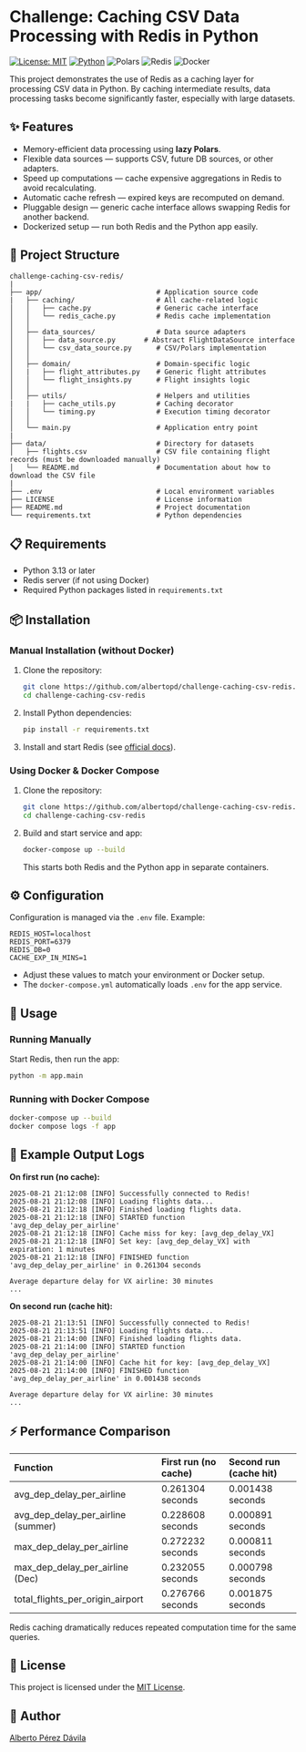 # Challenge: Caching CSV Data Processing with Redis in Python

[![License: MIT](https://img.shields.io/badge/License-MIT-yellow.svg)](LICENSE) [![Python](https://img.shields.io/badge/Python-3.13-blue.svg)](https://www.python.org/) ![Polars](https://img.shields.io/badge/polars-0.20-%23013243.svg?logo=polars) ![Redis](https://img.shields.io/badge/redis-6.4-red?logo=redis&logoColor=white) ![Docker](https://img.shields.io/badge/docker-26.1-%230db7ed.svg?logo=docker&logoColor=white)

This project demonstrates the use of Redis as a caching layer for processing CSV data in Python. By caching intermediate results, data processing tasks become significantly faster, especially with large datasets.

## ✨ Features

* Memory-efficient data processing using **lazy Polars**.
* Flexible data sources — supports CSV, future DB sources, or other adapters.
* Speed up computations — cache expensive aggregations in Redis to avoid recalculating.
* Automatic cache refresh — expired keys are recomputed on demand.
* Pluggable design — generic cache interface allows swapping Redis for another backend.
* Dockerized setup — run both Redis and the Python app easily.

## 📂 Project Structure

```
challenge-caching-csv-redis/
|
├── app/                            # Application source code
|   ├── caching/                    # All cache-related logic
│   │   ├── cache.py                # Generic cache interface
│   │   └── redis_cache.py          # Redis cache implementation
│   │
│   ├── data_sources/               # Data source adapters
│   │   ├── data_source.py       # Abstract FlightDataSource interface
│   │   └── csv_data_source.py      # CSV/Polars implementation
│   │
│   ├── domain/                     # Domain-specific logic
│   |   ├── flight_attributes.py    # Generic flight attributes
│   │   └── flight_insights.py      # Flight insights logic
│   │
│   ├── utils/                      # Helpers and utilities
|   |   ├── cache_utils.py          # Caching decorator
│   │   └── timing.py               # Execution timing decorator
│   │
│   └── main.py                     # Application entry point
|
├── data/                           # Directory for datasets
│   ├── flights.csv                 # CSV file containing flight records (must be downloaded manually)
│   └── README.md                   # Documentation about how to download the CSV file
|
├── .env                            # Local environment variables
├── LICENSE                         # License information
├── README.md                       # Project documentation
└── requirements.txt                # Python dependencies
```
## 📋 Requirements

- Python 3.13 or later
- Redis server (if not using Docker)
- Required Python packages listed in `requirements.txt`

## 📦 Installation

### Manual Installation (without Docker)

1. Clone the repository:
	```sh
	git clone https://github.com/albertopd/challenge-caching-csv-redis.git
	cd challenge-caching-csv-redis
	```
2. Install Python dependencies:
	```sh
	pip install -r requirements.txt
	```
3. Install and start Redis (see [official docs](https://redis.io/docs/)).

### Using Docker & Docker Compose

1. Clone the repository:
	```sh
	git clone https://github.com/albertopd/challenge-caching-csv-redis.git
	cd challenge-caching-csv-redis
	```

2. Build and start service and app:
	```sh
	docker-compose up --build
	```

	This starts both Redis and the Python app in separate containers.

## ⚙️ Configuration

Configuration is managed via the `.env` file. Example:

```env
REDIS_HOST=localhost
REDIS_PORT=6379
REDIS_DB=0
CACHE_EXP_IN_MINS=1
```

* Adjust these values to match your environment or Docker setup.
* The `docker-compose.yml` automatically loads `.env` for the app service.

## 🚀 Usage

### Running Manually

Start Redis, then run the app:

```sh
python -m app.main
```

### Running with Docker Compose

```sh
docker-compose up --build
docker compose logs -f app
```

## 📝 Example Output Logs

**On first run (no cache):**

```
2025-08-21 21:12:08 [INFO] Successfully connected to Redis!
2025-08-21 21:12:08 [INFO] Loading flights data...
2025-08-21 21:12:18 [INFO] Finished loading flights data.
2025-08-21 21:12:18 [INFO] STARTED function 'avg_dep_delay_per_airline'
2025-08-21 21:12:18 [INFO] Cache miss for key: [avg_dep_delay_VX]
2025-08-21 21:12:18 [INFO] Set key: [avg_dep_delay_VX] with expiration: 1 minutes
2025-08-21 21:12:18 [INFO] FINISHED function 'avg_dep_delay_per_airline' in 0.261304 seconds

Average departure delay for VX airline: 30 minutes
...
```

**On second run (cache hit):**

```
2025-08-21 21:13:51 [INFO] Successfully connected to Redis!
2025-08-21 21:13:51 [INFO] Loading flights data...
2025-08-21 21:14:00 [INFO] Finished loading flights data.
2025-08-21 21:14:00 [INFO] STARTED function 'avg_dep_delay_per_airline'
2025-08-21 21:14:00 [INFO] Cache hit for key: [avg_dep_delay_VX]
2025-08-21 21:14:00 [INFO] FINISHED function 'avg_dep_delay_per_airline' in 0.001438 seconds

Average departure delay for VX airline: 30 minutes
...
```

## ⚡ Performance Comparison

| Function                            | First run (no cache)         | Second run (cache hit)      |
|:------------------------------------|:-----------------------------|:----------------------------|
| avg_dep_delay_per_airline           | 0.261304 seconds             | 0.001438 seconds            |
| avg_dep_delay_per_airline (summer)  | 0.228608 seconds             | 0.000891 seconds            |
| max_dep_delay_per_airline           | 0.272232 seconds             | 0.000811 seconds            |
| max_dep_delay_per_airline (Dec)     | 0.232055 seconds             | 0.000798 seconds            |
| total_flights_per_origin_airport    | 0.276766 seconds             | 0.001875 seconds            |

Redis caching dramatically reduces repeated computation time for the same queries.

## 📜 License

This project is licensed under the [MIT License](LICENSE).

## 👤 Author

[Alberto Pérez Dávila](https://github.com/albertopd)